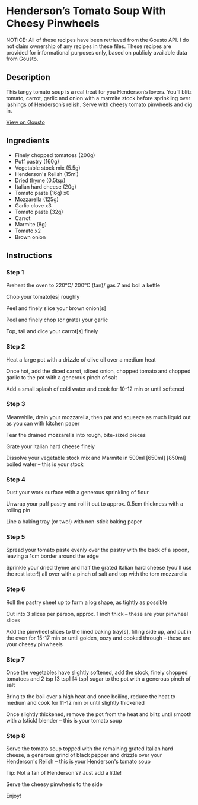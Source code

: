 # Henderson’s Tomato Soup With Cheesy Pinwheels

NOTICE: All of these recipes have been retrieved from the Gousto API. I do not claim ownership of any recipes in these files. These recipes are provided for informational purposes only, based on publicly available data from Gousto.

## Description

This tangy tomato soup is a real treat for you Henderson’s lovers. You’ll blitz tomato, carrot, garlic and onion with a marmite stock before sprinkling over lashings of Henderson’s relish. Serve with cheesy tomato pinwheels and dig in.

[View on Gousto](https://www.gousto.co.uk/recipes/cookbook/hendersons-tomato-soup-with-cheesy-pinwheels)

## Ingredients

- Finely chopped tomatoes (200g)
- Puff pastry (160g)
- Vegetable stock mix (5.5g)
- Henderson's Relish (15ml)
- Dried thyme (0.5tsp)
- Italian hard cheese (20g)
- Tomato paste (16g) x0
- Mozzarella (125g)
- Garlic clove x3
- Tomato paste (32g)
- Carrot
- Marmite (8g)
- Tomato x2
- Brown onion

## Instructions


### Step 1

Preheat the oven to 220°C/ 200°C (fan)/ gas 7 and boil a kettle

Chop your tomato[es] roughly

Peel and finely slice your brown onion[s]

Peel and finely chop (or grate) your garlic

Top, tail and dice your carrot[s] finely


### Step 2

Heat a large pot with a drizzle of olive oil over a medium heat

Once hot, add the diced carrot, sliced onion, chopped tomato and chopped garlic to the pot with a generous pinch of salt

Add a small splash of cold water and cook for 10-12 min or until softened


### Step 3

Meanwhile, drain your mozzarella, then pat and squeeze as much liquid out as you can with kitchen paper

Tear the drained mozzarella into rough, bite-sized pieces

Grate your Italian hard cheese finely

Dissolve your vegetable stock mix and Marmite in 500ml<span class="text-purple"> [650ml]</span> <span class="text-danger">[850ml] </span>boiled water – this is your stock


### Step 4

Dust your work surface with a generous sprinkling of flour

Unwrap your puff pastry and roll it out to approx. 0.5cm thickness with a rolling pin

Line a baking tray (or two!) with non-stick baking paper


### Step 5

Spread your tomato paste evenly over the pastry with the back of a spoon, leaving a 1cm border around the edge

Sprinkle your dried thyme and half the grated Italian hard cheese (you'll use the rest later!) all over with a pinch of salt and top with the torn mozzarella


### Step 6

Roll the pastry sheet up to form a log shape, as tightly as possible

Cut into 3 slices per person, approx. 1 inch thick – these are your pinwheel slices

Add the pinwheel slices to the lined baking tray[s], filling side up, and put in the oven for 15-17 min or until golden, oozy and cooked through – these are your cheesy pinwheels


### Step 7

Once the vegetables have slightly softened, add the stock, finely chopped tomatoes and 2 tsp <span class="text-purple">[3 tsp]</span> <span class="text-danger">[4 tsp]</span> sugar to the pot with a generous pinch of salt

Bring to the boil over a high heat and once boiling, reduce the heat to medium and cook for 11-12 min or until slightly thickened

Once slightly thickened, remove the pot from the heat and blitz until smooth with a (stick) blender – this is your tomato soup

### Step 8

Serve the tomato soup topped with the remaining grated Italian hard cheese, a generous grind of black pepper and drizzle over your Henderson's Relish – this is your Henderson's tomato soup

Tip: Not a fan of Henderson's? Just add a little!

Serve the cheesy pinwheels to the side

Enjoy!

